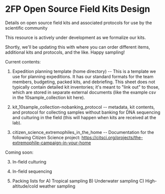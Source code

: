 # 2FP Open Source Field Kits Design

Details on open source field kits and associated protocols for use by the scientific community

This resource is actively under development as we formalize our kits.

Shortly, we'll be updating this with where you can order different items, additional kits and protocols, and the like. Happy sampling!

Current contents:

1. Expedition planning template (home directory) -- This is a template we use for planning expeditions. It has our standard formats for the team members, budgeting, packed kits, and debriefing. This sheet does not typically contain detailed kit inventories; it's meant to "link out" to those, which are stored in separate external documents (like the example csv in the 10sample_collection kit here).

2. kit_10sample_collection-nobanking_protocol -- metadata, kit contents, and protocol for collecting samples without banking for DNA sequencing and culturing in the field (this will happen when kits are received at the lab).

3. citizen_science_extremophiles_in_the_home -- Documentation for the following Citizen Science project: https://citsci.org/projects/the-extremophile-campaign-in-your-home
 
Coming soon:

3. In-field culturing

4. In-field sequencing

5. Packing lists for A) Tropical sampling B) Underwater sampling C) High-altitude/cold weather sampling
